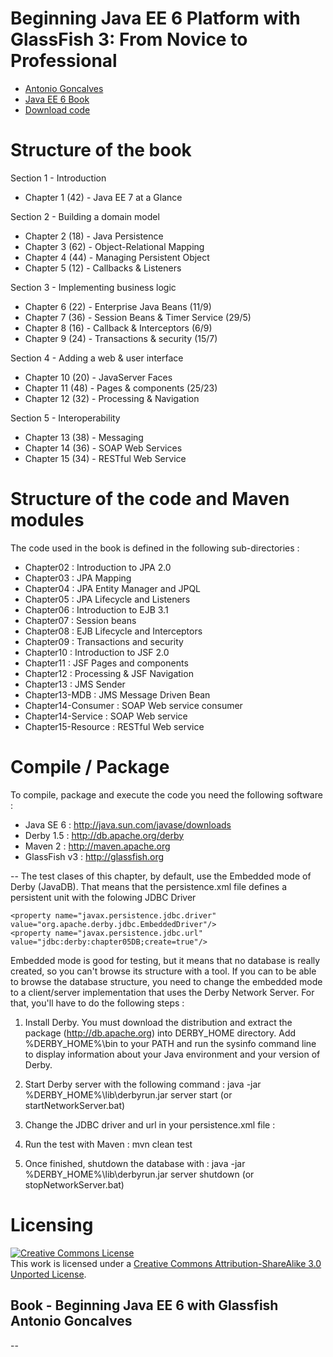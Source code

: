 # Beginning Java EE 6 Platform with GlassFish 3: From Novice to Professional

* [Antonio Goncalves](http://www.antoniogoncalves.org) 
* [Java EE 6 Book](http://www.amazon.com/gp/product/143022889X/ref=as_li_qf_sp_asin_il_tl?ie=UTF8&camp=1789&creative=9325&creativeASIN=143022889X&linkCode=as2&tag=antgonblo-20)
* [Download code](https://github.com/agoncal/agoncal-book-javaee6/archive/master.zip)
 
# Structure of the book

Section 1 - Introduction

* Chapter  1 (42) - Java EE 7 at a Glance

Section 2 - Building a domain model

* Chapter  2 (18) - Java Persistence
* Chapter  3 (62) - Object-Relational Mapping
* Chapter  4 (44) - Managing Persistent Object
* Chapter  5 (12) - Callbacks & Listeners

Section 3 - Implementing business logic

* Chapter  6 (22) - Enterprise Java Beans (11/9)
* Chapter  7 (36) - Session Beans & Timer Service (29/5)
* Chapter  8 (16) - Callback & Interceptors (6/9)
* Chapter  9 (24) - Transactions & security (15/7)

Section 4 - Adding a web & user interface

* Chapter 10 (20) - JavaServer Faces
* Chapter 11 (48) - Pages & components (25/23)
* Chapter 12 (32) - Processing & Navigation

Section 5 - Interoperability

* Chapter 13 (38) - Messaging
* Chapter 14 (36) - SOAP Web Services
* Chapter 15 (34) - RESTful Web Service

# Structure of the code and Maven modules

The code used in the book is defined in the following sub-directories :
* Chapter02 : Introduction to JPA 2.0
* Chapter03 : JPA Mapping
* Chapter04 : JPA Entity Manager and JPQL
* Chapter05 : JPA Lifecycle and Listeners
* Chapter06 : Introduction to EJB 3.1
* Chapter07 : Session beans
* Chapter08 : EJB Lifecycle and Interceptors
* Chapter09 : Transactions and security
* Chapter10 : Introduction to JSF 2.0
* Chapter11 : JSF Pages and components
* Chapter12 : Processing & JSF Navigation
* Chapter13 : JMS Sender
* Chapter13-MDB : JMS Message Driven Bean
* Chapter14-Consumer : SOAP Web service consumer
* Chapter14-Service : SOAP Web service
* Chapter15-Resource : RESTful Web service

# Compile / Package

To compile, package and execute the code you need the following software :
* Java SE 6 : http://java.sun.com/javase/downloads
* Derby 1.5 : http://db.apache.org/derby
* Maven 2 : http://maven.apache.org
* GlassFish v3 : http://glassfish.org


--
The test clases of this chapter, by default, use the Embedded mode of Derby (JavaDB). That means that the persistence.xml file defines a persistent unit with the folowing JDBC Driver

    <property name="javax.persistence.jdbc.driver" value="org.apache.derby.jdbc.EmbeddedDriver"/>
    <property name="javax.persistence.jdbc.url" value="jdbc:derby:chapter05DB;create=true"/>

Embedded mode is good for testing, but it means that no database is really created, so you can't browse its structure with a tool. If you can to be able to browse the database structure, you need to change the embedded mode to a client/server implementation that uses the Derby Network Server. For that, you'll have to do the following steps :

1. Install Derby. You must download the distribution and extract the package (http://db.apache.org) into DERBY_HOME directory. Add %DERBY_HOME%\bin to your PATH and run the sysinfo command line to display information about your Java environment and your version of Derby.
2. Start Derby server with the following command : java -jar %DERBY_HOME%\lib\derbyrun.jar server start (or startNetworkServer.bat)
3. Change the JDBC driver and url in your persistence.xml file :

    <property name="javax.persistence.jdbc.driver" value="org.apache.derby.jdbc.ClientDriver"/>
    <property name="javax.persistence.jdbc.url" value="jdbc:derby://localhost:1527/chapter05DB;create=true"/>

4. Run the test with Maven : mvn clean test
5. Once finished, shutdown the database with : java -jar %DERBY_HOME%\lib\derbyrun.jar server shutdown (or stopNetworkServer.bat)


# Licensing

<a rel="license" href="http://creativecommons.org/licenses/by-sa/3.0/"><img alt="Creative Commons License" style="border-width:0" src="http://i.creativecommons.org/l/by-sa/3.0/88x31.png" /></a><br />This work is licensed under a <a rel="license" href="http://creativecommons.org/licenses/by-sa/3.0/">Creative Commons Attribution-ShareAlike 3.0 Unported License</a>.

Book - Beginning Java EE 6 with Glassfish
Antonio Goncalves
--
--
